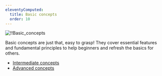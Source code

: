 ```yaml
---
eleventyComputed:
  title: Basic concepts
  order: 10
---
```

![!!Basic_concepts](https://cdnweb.devolutions.net/docs/en/rdm/windows/RDMWin6192.jpg)

Basic concepts are just that, easy to grasp! They cover essential features and fundamental principles to help beginners and refresh the basics for others.

* [Intermediate concepts](/rdm/windows/concepts/intermediate-concepts/)
* [Advanced concepts](/rdm/windows/concepts/advanced-concepts/)
